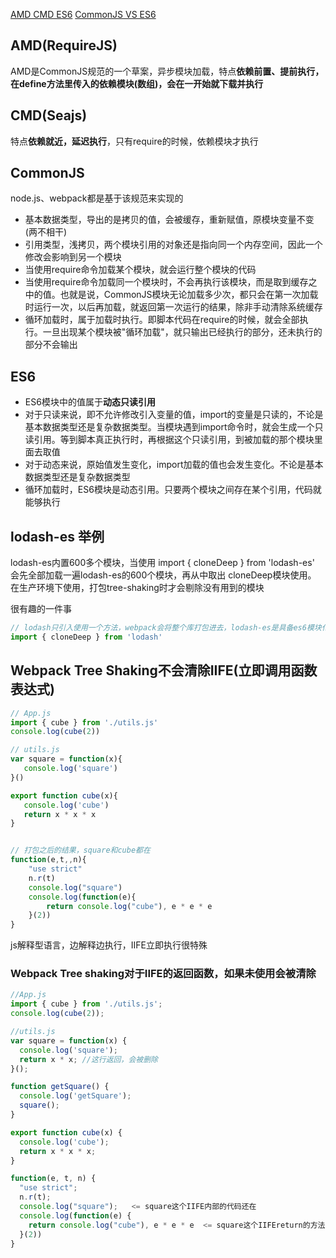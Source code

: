 [AMD CMD ES6](https://juejin.im/post/6844903983987834888)
[CommonJS VS ES6](https://www.cnblogs.com/unclekeith/archive/2017/10/17/7679503.html)
## AMD(RequireJS)
AMD是CommonJS规范的一个草案，异步模块加载，特点**依赖前置、提前执行，在define方法里传入的依赖模块(数组)，会在一开始就下载并执行**
## CMD(Seajs)
特点**依赖就近，延迟执行**，只有require的时候，依赖模块才执行
## CommonJS
node.js、webpack都是基于该规范来实现的
* 基本数据类型，导出的是拷贝的值，会被缓存，重新赋值，原模块变量不变(两不相干)
* 引用类型，浅拷贝，两个模块引用的对象还是指向同一个内存空间，因此一个修改会影响到另一个模块
* 当使用require命令加载某个模块，就会运行整个模块的代码
* 当使用require命令加载同一个模块时，不会再执行该模块，而是取到缓存之中的值。也就是说，CommonJS模块无论加载多少次，都只会在第一次加载时运行一次，以后再加载，就返回第一次运行的结果，除非手动清除系统缓存
* 循环加载时，属于加载时执行。即脚本代码在require的时候，就会全部执行。一旦出现某个模块被"循环加载"，就只输出已经执行的部分，还未执行的部分不会输出
## ES6
* ES6模块中的值属于**动态只读引用**
* 对于只读来说，即不允许修改引入变量的值，import的变量是只读的，不论是基本数据类型还是复杂数据类型。当模块遇到import命令时，就会生成一个只读引用。等到脚本真正执行时，再根据这个只读引用，到被加载的那个模块里面去取值
* 对于动态来说，原始值发生变化，import加载的值也会发生变化。不论是基本数据类型还是复杂数据类型
* 循环加载时，ES6模块是动态引用。只要两个模块之间存在某个引用，代码就能够执行

## lodash-es 举例
lodash-es内置600多个模块，当使用 import { cloneDeep } from 'lodash-es' 会先全部加载一遍lodash-es的600个模块，再从中取出 cloneDeep模块使用。 在生产环境下使用，打包tree-shaking时才会剔除没有用到的模块

很有趣的一件事
````js
// lodash只引入使用一个方法，webpack会将整个库打包进去，lodash-es是具备es6模块化的版本，就不存在这个问题了
import { cloneDeep } from 'lodash'
````
## Webpack Tree Shaking不会清除IIFE(立即调用函数表达式)
````js
// App.js
import { cube } from './utils.js'
console.log(cube(2))

// utils.js
var square = function(x){
   console.log('square')
}()

export function cube(x){
   console.log('cube')
   return x * x * x
}


// 打包之后的结果，square和cube都在
function(e,t,,n){
    "use strict"
    n.r(t)
    console.log("square")
    console.log(function(e){
        return console.log("cube"), e * e * e
    }(2))
}
````
js解释型语言，边解释边执行，IIFE立即执行很特殊  
### Webpack Tree shaking对于IIFE的返回函数，如果未使用会被清除
````js
//App.js
import { cube } from './utils.js';
console.log(cube(2));

//utils.js
var square = function(x) {
  console.log('square');
  return x * x; //这行返回，会被删除
}();

function getSquare() {
  console.log('getSquare');
  square();
}

export function cube(x) {
  console.log('cube');
  return x * x * x;
}

function(e, t, n) {
  "use strict";
  n.r(t);
  console.log("square");   <= square这个IIFE内部的代码还在
  console.log(function(e) {
    return console.log("cube"), e * e * e  <= square这个IIFEreturn的方法因为getSquare未被调用而被删除
  }(2))
}
````
